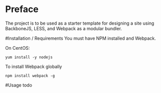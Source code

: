 # Preface
The project is to be used as a starter template for designing a site using BackboneJS, LESS, and Webpack as a modular bundler.

#Installation / Requirements
You must have NPM installed and Webpack.

On CentOS:
```Text
yum install -y nodejs
```

To install Webpack globally
```Text
npm install webpack -g
```

#Usage
todo
